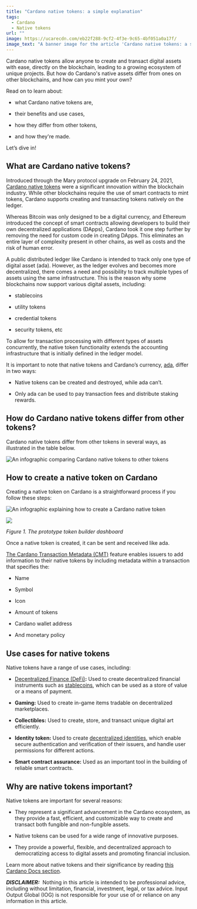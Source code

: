 ```yaml
---
title: "Cardano native tokens: a simple explanation"
tags:
  - Cardano
  - Native tokens
url: ""
image: https://ucarecdn.com/eb22f288-9cf2-4f3e-9c65-4bf051a0a17f/
image_text: "A banner image for the article 'Cardano native tokens: a simple explanation'"
---
```


Cardano native tokens allow anyone to create and transact digital assets with ease, directly on the blockchain, leading to a growing ecosystem of unique projects. But how do Cardano's native assets differ from ones on other blockchains, and how can you mint your own?

Read on to learn about:

*   what Cardano native tokens are,
    
*   their benefits and use cases,
    
*   how they differ from other tokens,
    
*   and how they're made.
    

Let’s dive in!

## What are Cardano native tokens?

Introduced through the Mary protocol upgrade on February 24, 2021, [Cardano native tokens](https://www.essentialcardano.io/glossary/native-tokens) were a significant innovation within the blockchain industry. While other blockchains require the use of smart contracts to mint tokens, Cardano supports creating and transacting tokens natively on the ledger.

Whereas Bitcoin was only designed to be a digital currency, and Ethereum introduced the concept of smart contracts allowing developers to build their own decentralized applications (DApps), Cardano took it one step further by removing the need for custom code in creating DApps. This eliminates an entire layer of complexity present in other chains, as well as costs and the risk of human error.

A public distributed ledger like Cardano is intended to track only one type of digital asset (ada). However, as the ledger evolves and becomes more decentralized, there comes a need and possibility to track multiple types of assets using the same infrastructure. This is the reason why some blockchains now support various digital assets, including:

*   stablecoins
    
*   utility tokens
    
*   credential tokens
    
*   security tokens, etc
    

To allow for transaction processing with different types of assets concurrently, the native token functionality extends the accounting infrastructure that is initially defined in the ledger model.

It is important to note that native tokens and Cardano’s currency, [ada](https://www.essentialcardano.io/glossary/ada), differ in two ways:

*   Native tokens can be created and destroyed, while ada can’t.
    
*   Only ada can be used to pay transaction fees and distribute staking rewards.
    

## How do Cardano native tokens differ from other tokens?

Cardano native tokens differ from other tokens in several ways, as illustrated in the table below. 

  
![An infographic comparing Cardano native tokens to other tokens](https://ucarecdn.com/e46e0e4a-61c0-4649-8964-4b0ff4d5f103/)

## How to create a native token on Cardano

Creating a native token on Cardano is a straightforward process if you follow these steps:

  
![An infographic explaining how to create a Cardano native token](https://ucarecdn.com/14faf756-785e-42e0-9566-d53c67991fb1/)

  
![](https://ucarecdn.com/70803c33-e695-46b1-832a-cf06552f75c8/-/preview/-/format/auto/-/quality/smart/)

_Figure 1. The prototype token builder dashboard_

Once a native token is created, it can be sent and received like ada. 

[The Cardano Transaction Metadata (CMT)](https://developers.cardano.org/docs/transaction-metadata/) feature enables issuers to add information to their native tokens by including metadata within a transaction that specifies the:

*   Name
    
*   Symbol
    
*   Icon
    
*   Amount of tokens
    
*   Cardano wallet address
    
*   And monetary policy
    

## Use cases for native tokens

Native tokens have a range of use cases, including:

*   [Decentralized Finance (DeFi)](https://www.essentialcardano.io/article/defi-demystified)**:** Used to create decentralized financial instruments such as [stablecoins](https://www.essentialcardano.io/glossary/stablecoin), which can be used as a store of value or a means of payment.
    
*   **Gaming:** Used to create in-game items tradable on decentralized marketplaces.
    
*   **Collectibles:** Used to create, store, and transact unique digital art efficiently.
    
*   **Identity token:** Used to create [decentralized identities](https://www.essentialcardano.io/glossary/decentralized-identity), which enable secure authentication and verification of their issuers, and handle user permissions for different actions.
    
*   **Smart contract assurance:** Used as an important tool in the building of reliable smart contracts.
    

## Why are native tokens important?

Native tokens are important for several reasons:

*   They represent a significant advancement in the Cardano ecosystem, as they provide a fast, efficient, and customizable way to create and transact both fungible and non-fungible assets. 
    
*   Native tokens can be used for a wide range of innovative purposes.
    
*   They provide a powerful, flexible, and decentralized approach to democratizing access to digital assets and promoting financial inclusion.
    

Learn more about native tokens and their significance by reading [this Cardano Docs section](https://docs.cardano.org/native-tokens/learn).

**_DISCLAIMER:_**  Nothing in this article is intended to be professional advice, including without limitation, financial, investment, legal, or tax advice. Input Output Global (IOG) is not responsible for your use of or reliance on any information in this article.
